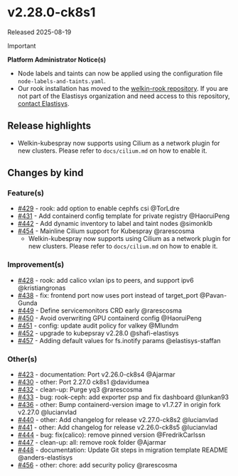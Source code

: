 # v2.28.0-ck8s1

Released 2025-08-19
<!-- -->
> [!IMPORTANT]
> **Platform Administrator Notice(s)**
> - Node labels and taints can now be applied using the configuration file `node-labels-and-taints.yaml`.
> - Our rook installation has moved to the [welkin-rook repository](https://github.com/elastisys/welkin-rook). If you are not part of the Elastisys organization and need access to this repository, [contact Elastisys](https://elastisys.com/contact/).

## Release highlights

- Welkin-kubespray now supports using Cilium as a network plugin for new clusters. Please refer to `docs/cilium.md` on how to enable it.

## Changes by kind

### Feature(s)

- [#429](https://github.com/elastisys/compliantkubernetes-kubespray/pull/429) - rook: add option to enable cephfs csi @TorLdre
- [#431](https://github.com/elastisys/compliantkubernetes-kubespray/pull/431) - Add containerd config template for private registry @HaoruiPeng
- [#442](https://github.com/elastisys/compliantkubernetes-kubespray/pull/442) - Add dynamic inventory to label and taint nodes @simonklb
- [#454](https://github.com/elastisys/compliantkubernetes-kubespray/pull/454) - Mainline Cilium support for Kubespray @rarescosma
  - Welkin-kubespray now supports using Cilium as a network plugin for new clusters. Please refer to `docs/cilium.md` on how to enable it.

### Improvement(s)

- [#428](https://github.com/elastisys/compliantkubernetes-kubespray/pull/428) - rook: add calico vxlan ips to peers, and support ipv6 @kristiangronas
- [#438](https://github.com/elastisys/compliantkubernetes-kubespray/pull/438) - fix: frontend port now uses port instead of target_port @Pavan-Gunda
- [#449](https://github.com/elastisys/compliantkubernetes-kubespray/pull/449) - Define servicemonitors CRD early @rarescosma
- [#450](https://github.com/elastisys/compliantkubernetes-kubespray/pull/450) - Avoid overwriting GPU containerd config  @HaoruiPeng
- [#451](https://github.com/elastisys/compliantkubernetes-kubespray/pull/451) - config: update audit policy for valkey @Mlundm
- [#452](https://github.com/elastisys/compliantkubernetes-kubespray/pull/452) - upgrade to kubepsray v2.28.0 @shafi-elastisys
- [#457](https://github.com/elastisys/compliantkubernetes-kubespray/pull/457) - Adding default values for fs.inotify params @elastisys-staffan

### Other(s)

- [#423](https://github.com/elastisys/compliantkubernetes-kubespray/pull/423) - documentation: Port v2.26.0-ck8s4 @Ajarmar
- [#430](https://github.com/elastisys/compliantkubernetes-kubespray/pull/430) - other: Port 2.27.0 ck8s1 @davidumea
- [#432](https://github.com/elastisys/compliantkubernetes-kubespray/pull/432) - clean-up: Purge yq3 @rarescosma
- [#433](https://github.com/elastisys/compliantkubernetes-kubespray/pull/433) - bug: rook-ceph: add exporter psp and fix dashboard @lunkan93
- [#436](https://github.com/elastisys/compliantkubernetes-kubespray/pull/436) - other: Bump containerd-version image to v1.7.27 in origin fork v2.27.0 @lucianvlad
- [#440](https://github.com/elastisys/compliantkubernetes-kubespray/pull/440) - other: Add changelog for release v2.27.0-ck8s2 @lucianvlad
- [#441](https://github.com/elastisys/compliantkubernetes-kubespray/pull/441) - other: Add changelog for release v2.26.0-ck8s5 @lucianvlad
- [#444](https://github.com/elastisys/compliantkubernetes-kubespray/pull/444) - bug: fix(calico): remove pinned version @FredrikCarlssn
- [#447](https://github.com/elastisys/compliantkubernetes-kubespray/pull/447) - clean-up: all: remove rook folder @Ajarmar
- [#448](https://github.com/elastisys/compliantkubernetes-kubespray/pull/448) - documentation: Update Git steps in migration template README @anders-elastisys
- [#456](https://github.com/elastisys/compliantkubernetes-kubespray/pull/456) - other: chore: add security policy @rarescosma
